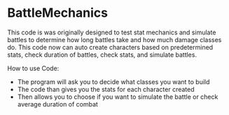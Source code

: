 # BattleMechanics
 
This code is was originally designed to test stat mechanics and simulate battles to determine how long battles take and how much damage classes do.
This code now can auto create characters based on predetermined stats, check duration of battles, check stats, and simulate battles.

How to use Code:
* The program will ask you to decide what classes you want to build
* The code than gives you the stats for each character created
* Then allows you to choose if you want to simulate the battle or check average duration of combat
